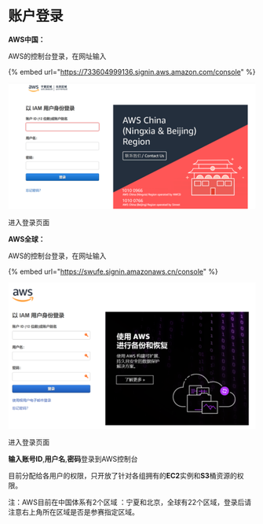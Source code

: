 # 账户登录

**AWS中国：**

AWS的控制台登录，在网址输入

{% embed url="https://733604999136.signin.aws.amazon.com/console" %}

![AWS&#x4E2D;&#x56FD;&#x63A7;&#x5236;&#x53F0;&#x767B;&#x5F55;&#x754C;&#x9762;](../.gitbook/assets/image%20%2810%29.png)

进入登录页面

**AWS全球：**

AWS的控制台登录，在网址输入

{% embed url="https://swufe.signin.amazonaws.cn/console" %}

![AWS&#x5168;&#x7403;&#x63A7;&#x5236;&#x53F0;&#x767B;&#x5F55;&#x754C;&#x9762;](../.gitbook/assets/image%20%287%29.png)

进入登录页面

**输入账号ID**,**用户名**,**密码**登录到AWS控制台

目前分配给各用户的权限，只开放了针对各组拥有的**EC2**实例和**S3**桶资源的权限。

注：AWS目前在中国体系有2个区域 ：宁夏和北京，全球有22个区域，登录后请注意右上角所在区域是否是参赛指定区域。

